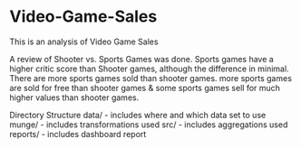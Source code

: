 # Video-Game-Sales
This is an analysis of Video Game Sales

A review of Shooter vs. Sports Games was done.
Sports games have a higher critic score than Shooter games, although the difference in minimal.
There are more sports games sold than shooter games.
more sports games are sold for free than shooter games & some sports games sell for much higher values than shooter games.

Directory Structure
data/ - includes where and which data set to use
munge/ - includes transformations used
src/ - includes aggregations used
reports/ - includes dashboard report
